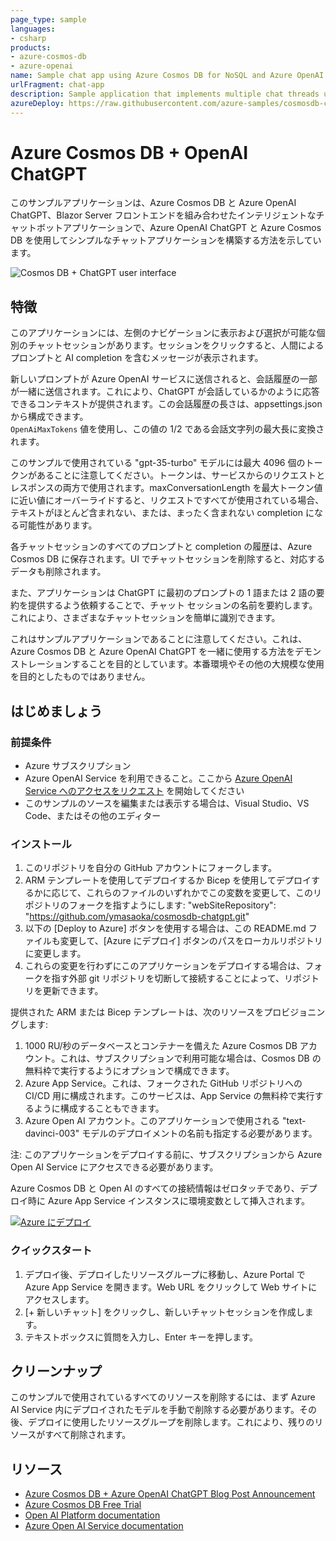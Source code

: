 ```yaml
---
page_type: sample
languages:
- csharp
products:
- azure-cosmos-db
- azure-openai
name: Sample chat app using Azure Cosmos DB for NoSQL and Azure OpenAI
urlFragment: chat-app
description: Sample application that implements multiple chat threads using the Azure OpenAI "text-davinci-003" model and Azure Cosmos DB for NoSQL for storage.
azureDeploy: https://raw.githubusercontent.com/azure-samples/cosmosdb-chatgpt/main/azuredeploy.json
---
```


# Azure Cosmos DB + OpenAI ChatGPT

このサンプルアプリケーションは、Azure Cosmos DB と Azure OpenAI ChatGPT、Blazor Server フロントエンドを組み合わせたインテリジェントなチャットボットアプリケーションで、Azure OpenAI ChatGPT と Azure Cosmos DB を使用してシンプルなチャットアプリケーションを構築する方法を示しています。  

![Cosmos DB + ChatGPT user interface](screenshot.png)

## 特徴

このアプリケーションには、左側のナビゲーションに表示および選択が可能な個別のチャットセッションがあります。セッションをクリックすると、人間によるプロンプトと AI completion を含むメッセージが表示されます。  

新しいプロンプトが Azure OpenAI サービスに送信されると、会話履歴の一部が一緒に送信されます。これにより、ChatGPT が会話しているかのように応答できるコンテキストが提供されます。この会話履歴の長さは、appsettings.json から構成できます。  
`OpenAiMaxTokens` 値を使用し、この値の 1/2 である会話文字列の最大長に変換されます。  

このサンプルで使用されている "gpt-35-turbo" モデルには最大 4096 個のトークンがあることに注意してください。トークンは、サービスからのリクエストとレスポンスの両方で使用されます。maxConversationLength を最大トークン値に近い値にオーバーライドすると、リクエストですべてが使用されている場合、テキストがほとんど含まれない、または、まったく含まれない completion になる可能性があります。  

各チャットセッションのすべてのプロンプトと completion の履歴は、Azure Cosmos DB に保存されます。UI でチャットセッションを削除すると、対応するデータも削除されます。  

また、アプリケーションは ChatGPT に最初のプロンプトの 1 語または 2 語の要約を提供するよう依頼することで、チャット セッションの名前を要約します。これにより、さまざまなチャットセッションを簡単に識別できます。  

これはサンプルアプリケーションであることに注意してください。これは、Azure Cosmos DB と Azure OpenAI ChatGPT を一緒に使用する方法をデモンストレーションすることを目的としています。本番環境やその他の大規模な使用を目的としたものではありません。  

## はじめましょう

### 前提条件

- Azure サブスクリプション  
- Azure OpenAI Service を利用できること。ここから [Azure OpenAI Service へのアクセスをリクエスト](https://customervoice.microsoft.com/Pages/ResponsePage.aspx?id=v4j5cvGGr0GRqy180BHbR7en2Ais5pxKtso_Pz4b1_xUOFA5Qk1UWDRBMjg0WFhPMkIzTzhKQ1dWNyQlQCN0PWcu) を開始してください  
- このサンプルのソースを編集または表示する場合は、Visual Studio、VS Code、またはその他のエディター  

### インストール

1. このリポジトリを自分の GitHub アカウントにフォークします。  
1. ARM テンプレートを使用してデプロイするか Bicep を使用してデプロイするかに応じて、これらのファイルのいずれかでこの変数を変更して、このリポジトリのフォークを指すようにします: "webSiteRepository": "https://github.com/ymasaoka/cosmosdb-chatgpt.git"   
1. 以下の [Deploy to Azure] ボタンを使用する場合は、この README.md ファイルも変更して、[Azure にデプロイ] ボタンのパスをローカルリポジトリに変更します。  
1. これらの変更を行わずにこのアプリケーションをデプロイする場合は、フォークを指す外部 git リポジトリを切断して接続することによって、リポジトリを更新できます。  

提供された ARM または Bicep テンプレートは、次のリソースをプロビジョニングします:
1. 1000 RU/秒のデータベースとコンテナーを備えた Azure Cosmos DB アカウント。これは、サブスクリプションで利用可能な場合は、Cosmos DB の無料枠で実行するようにオプションで構成できます。  
1. Azure App Service。これは、フォークされた GitHub リポジトリへの CI/CD 用に構成されます。このサービスは、App Service の無料枠で実行するように構成することもできます。
1. Azure Open AI アカウント。このアプリケーションで使用される "text-davinci-003" モデルのデプロイメントの名前も指定する必要があります。  

注: このアプリケーションをデプロイする前に、サブスクリプションから Azure Open AI Service にアクセスできる必要があります。  

Azure Cosmos DB と Open AI のすべての接続情報はゼロタッチであり、デプロイ時に Azure App Service インスタンスに環境変数として挿入されます。  

[![Azure にデプロイ](https://aka.ms/deploytoazurebutton)](https://portal.azure.com/#create/Microsoft.Template/uri/https%3A%2F%2Fraw.githubusercontent.com%2Fymasaoka%2Fcosmosdb-chatgpt%2Fmain%2Fazuredeploy.json)

### クイックスタート

1. デプロイ後、デプロイしたリソースグループに移動し、Azure Portal で Azure App Service を開きます。Web URL をクリックして Web サイトにアクセスします。  
1. [+ 新しいチャット] をクリックし、新しいチャットセッションを作成します。  
1. テキストボックスに質問を入力し、Enter キーを押します。

## クリーンナップ

このサンプルで使用されているすべてのリソースを削除するには、まず Azure AI Service 内にデプロイされたモデルを手動で削除する必要があります。その後、デプロイに使用したリソースグループを削除します。これにより、残りのリソースがすべて削除されます。

## リソース

- [Azure Cosmos DB + Azure OpenAI ChatGPT Blog Post Announcement](https://devblogs.microsoft.com/cosmosdb/)
- [Azure Cosmos DB Free Trial](https://aka.ms/TryCosmos)
- [Open AI Platform documentation](https://platform.openai.com/docs/introduction/overview)
- [Azure Open AI Service documentation](https://learn.microsoft.com/azure/cognitive-services/openai/)
